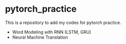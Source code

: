 # pytorch_practice
This is a repository to add my codes for pytorch practice. 

- Word Modeling with RNN (LSTM, GRU)
- Neural Machine Translation
